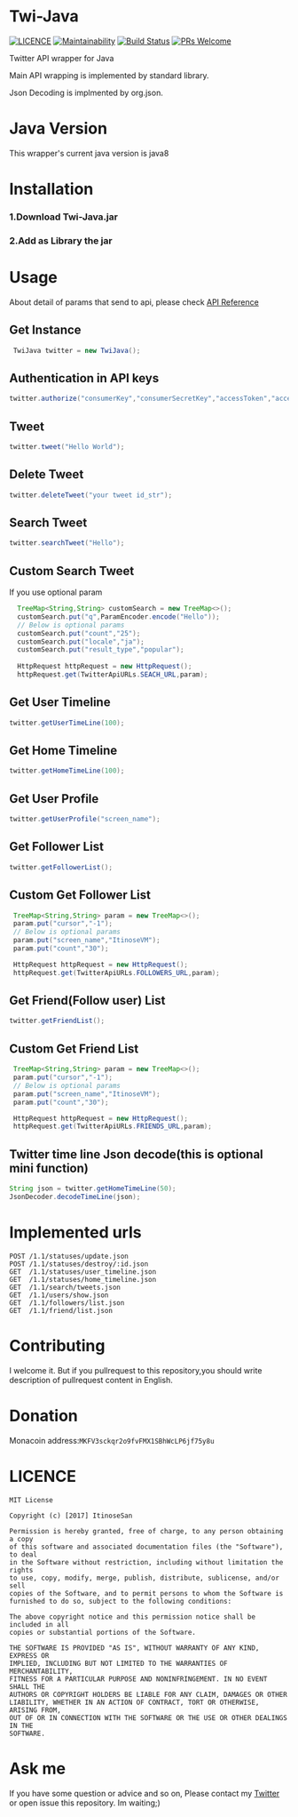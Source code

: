 # Twi-Java
 [![LICENCE](https://img.shields.io/dub/l/vibe-d.svg)](https://github.com/ItinoseSan/Twi-Java/blob/0109/LICENCE)
[![Maintainability](https://api.codeclimate.com/v1/badges/3c5aba0c8532ff256c50/maintainability)](https://codeclimate.com/github/ItinoseSan/twi-Java/maintainability)
[![Build Status](https://travis-ci.org/ItinoseSan/twi-Java.svg?branch=0109)](https://travis-ci.org/ItinoseSan/twi-Java)
[![PRs Welcome](https://img.shields.io/badge/PRs-welcome-brightgreen.svg?style=flat-square)](http://makeapullrequest.com)

Twitter API wrapper for Java

Main API wrapping is implemented by standard library. 

Json Decoding is implmented by org.json.

# Java Version
This wrapper's current java version is java8
# Installation
### 1.Download Twi-Java.jar 
### 2.Add as Library the jar
# Usage
About detail of params that send to api, please check [API Reference](https://developer.twitter.com)
## Get Instance
```java
 TwiJava twitter = new TwiJava();
```
## Authentication in API keys
```java
twitter.authorize("consumerKey","consumerSecretKey","accessToken","accessTokenSecret");
```
## Tweet
```java
twitter.tweet("Hello World");
```
## Delete Tweet
```java
twitter.deleteTweet("your tweet id_str");
```
## Search Tweet
```java
twitter.searchTweet("Hello");
```
## Custom Search Tweet
If you use optional param
```java
  TreeMap<String,String> customSearch = new TreeMap<>();
  customSearch.put("q",ParamEncoder.encode("Hello"));
  // Below is optional params
  customSearch.put("count","25");
  customSearch.put("locale","ja");
  customSearch.put("result_type","popular");
       
  HttpRequest httpRequest = new HttpRequest();
  httpRequest.get(TwitterApiURLs.SEACH_URL,param);
```
## Get User Timeline
```java
twitter.getUserTimeLine(100); 
```
## Get Home Timeline
```java
twitter.getHomeTimeLine(100);
```
## Get User Profile
```java
twitter.getUserProfile("screen_name");
```
## Get Follower List
```java
twitter.getFollowerList();
```
## Custom Get Follower List
```java
 TreeMap<String,String> param = new TreeMap<>();
 param.put("cursor","-1");
 // Below is optional params
 param.put("screen_name","ItinoseVM");
 param.put("count","30");

 HttpRequest httpRequest = new HttpRequest();
 httpRequest.get(TwitterApiURLs.FOLLOWERS_URL,param);
```
## Get Friend(Follow user) List
```java
twitter.getFriendList();
```
## Custom Get Friend List
```java
 TreeMap<String,String> param = new TreeMap<>();
 param.put("cursor","-1");
 // Below is optional params
 param.put("screen_name","ItinoseVM");
 param.put("count","30");

 HttpRequest httpRequest = new HttpRequest();
 httpRequest.get(TwitterApiURLs.FRIENDS_URL,param);
``` 
## Twitter time line Json decode(this is optional mini function)
```java
String json = twitter.getHomeTimeLine(50);
JsonDecoder.decodeTimeLine(json);
```
# Implemented urls

````
POST /1.1/statuses/update.json
POST /1.1/statuses/destroy/:id.json
GET  /1.1/statuses/user_timeline.json
GET  /1.1/statuses/home_timeline.json
GET  /1.1/search/tweets.json
GET  /1.1/users/show.json
GET  /1.1/followers/list.json
GET  /1.1/friend/list.json
````
# Contributing
I welcome it. But if you pullrequest to this repository,you should write description of pullrequest content in English.
# Donation
Monacoin address:```MKFV3sckqr2o9fvFMX1SBhWcLP6jf75y8u```
# LICENCE
```
MIT License

Copyright (c) [2017] ItinoseSan

Permission is hereby granted, free of charge, to any person obtaining a copy
of this software and associated documentation files (the "Software"), to deal
in the Software without restriction, including without limitation the rights
to use, copy, modify, merge, publish, distribute, sublicense, and/or sell
copies of the Software, and to permit persons to whom the Software is
furnished to do so, subject to the following conditions:

The above copyright notice and this permission notice shall be included in all
copies or substantial portions of the Software.

THE SOFTWARE IS PROVIDED "AS IS", WITHOUT WARRANTY OF ANY KIND, EXPRESS OR
IMPLIED, INCLUDING BUT NOT LIMITED TO THE WARRANTIES OF MERCHANTABILITY,
FITNESS FOR A PARTICULAR PURPOSE AND NONINFRINGEMENT. IN NO EVENT SHALL THE
AUTHORS OR COPYRIGHT HOLDERS BE LIABLE FOR ANY CLAIM, DAMAGES OR OTHER
LIABILITY, WHETHER IN AN ACTION OF CONTRACT, TORT OR OTHERWISE, ARISING FROM,
OUT OF OR IN CONNECTION WITH THE SOFTWARE OR THE USE OR OTHER DEALINGS IN THE
SOFTWARE.
```
# Ask me
If you have some question or advice and so on, Please contact my [Twitter](https://twitter.com/ItinoseVM) or open issue this repository. Im waiting;)
